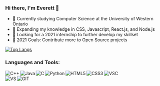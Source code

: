 ### Hi there, I'm Everett 👋

- 🔭 Currently studying Computer Science at the University of Western Ontario
- 🌱 Expanding my knowledge in CSS, Javascript, React.js, and Node.js
- 👯 Looking for a 2021 internship to further develop my skillset
- 🥅 2021 Goals: Contribute more to Open Source projects


[![Top Langs](https://github-readme-stats.vercel.app/api/top-langs/?username=EverettMelanson&layout=compact&theme=radical)](https://github.com/EverettMelanson/github-readme-stats)


### Languages and Tools:
<img align="left" alt="C++" src="https://img.shields.io/badge/C%2B%2B-00599C?style=for-the-badge&logo=c%2B%2B&logoColor=white" />
<img align="left" alt="Java" src="https://img.shields.io/badge/Java-ED8B00?style=for-the-badge&logo=java&logoColor=white" />
<img align="left" alt="C" src="https://img.shields.io/badge/C-00599C?style=for-the-badge&logo=c&logoColor=white" />
<img align="left" alt="Python" src="https://img.shields.io/badge/Python-14354C?style=for-the-badge&logo=python&logoColor=white" />
<img align="left" alt="HTML5" src="https://img.shields.io/badge/HTML5-E34F26?style=for-the-badge&logo=html5&logoColor=white" />
<img align="left" alt="CSS3" src="https://img.shields.io/badge/CSS3-1572B6?style=for-the-badge&logo=css3&logoColor=white" />
<img align="left" alt="VSC" src="https://img.shields.io/badge/Visual_Studio_Code-0078D4?style=for-the-badge&logo=visual%20studio%20code&logoColor=white" />
<br/>
<img align="left" alt="VS" src="https://img.shields.io/badge/Visual_Studio_2019-5C2D91?style=for-the-badge&logo=visual%20studio&logoColor=white"/>
<img align="left" alt="GIT" src="https://img.shields.io/badge/Git-F05032?style=for-the-badge&logo=git&logoColor=white"/>
